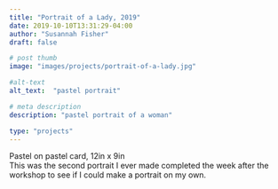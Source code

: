 ```yaml
---
title: "Portrait of a Lady, 2019"
date: 2019-10-10T13:31:29-04:00
author: "Susannah Fisher"
draft: false

# post thumb
image: "images/projects/portrait-of-a-lady.jpg"

#alt-text
alt_text:  "pastel portrait"

# meta description
description: "pastel portrait of a woman"

type: "projects"
---
```


<figcaption>Pastel on pastel card, 12in x 9in</figcaption>
This was the second portrait I ever made completed the week after the workshop to see if I could make a portrait on my own.

